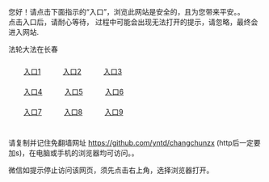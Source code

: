 您好！请点击下面指示的“入口”，浏览此网站是安全的，且为您带来平安。。 <br/>
点击入口后，请耐心等待， 过程中可能会出现无法打开的提示，请忽略，最终会进入网站. </br>

法轮大法在长春<br/>
<div style="padding:10px"><a style="margin:20px" target="_blank" href="https://d21kfgavef1nwl.cloudfront.net/2Qpsp?iccuasxd" id="ccLink1" rel="nofollow">入口1</a> <a target="_blank" style="margin:20px" href="https://d3aarws3lzi7ji.cloudfront.net/2Qpsp?pabdg" id="ccLink2" rel="nofollow">入口2</a> <a style="margin:20px" target="_blank" href="https://d7av0ig9klnqx.cloudfront.net/2Qpsp?wtecjwxe" id="ccLink3" rel="nofollow">入口3</a></div>

<div style="padding:10px" ><a style="margin:20px" target="_blank" href="https://d21kfgavef1nwl.cloudfront.net/2Qpsp?iccuasxd" id="ccLink4" rel="nofollow">入口4</a> <a style="margin:20px" href="https://d3aarws3lzi7ji.cloudfront.net/2Qpsp?pabdg" target="_blank" id="ccLink5" rel="nofollow">入口5</a> <a style="margin:20px" href="https://d7av0ig9klnqx.cloudfront.net/2Qpsp?wtecjwxe" target="_blank" id="ccLink6" rel="nofollow">入口6</a></div>

<div style="padding:10px"><a style="margin:20px" target="_blank" href="https://d21kfgavef1nwl.cloudfront.net/2Qpsp?iccuasxd" id="ccLink7" rel="nofollow">入口7</a> <a style="margin:20px" href="https://d3aarws3lzi7ji.cloudfront.net/2Qpsp?pabdg" target="_blank" id="ccLink8" rel="nofollow">入口8</a> <a style="margin:20px" target="_blank" href="https://d7av0ig9klnqx.cloudfront.net/2Qpsp?wtecjwxe" id="ccLink9" rel="nofollow">入口9</a></div>

<br/>



请复制并记住免翻墙网址 https://github.com/yntd/changchunzx (http后一定要加s)，在电脑或手机的浏览器均可访问。。<br/>

微信如提示停止访问该网页，须先点击右上角，选择浏览器打开。
